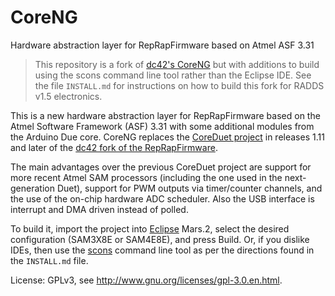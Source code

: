 # CoreNG

Hardware abstraction layer for RepRapFirmware based on Atmel ASF 3.31

> This repository is a fork of [dc42's CoreNG](https://github.com/dc42/CoreNG)
> but with additions to build using the scons command line tool rather than
> the Eclipse IDE.  See the file `INSTALL.md` for instructions on
> how to build this fork for RADDS v1.5 electronics.

This is a new hardware abstraction layer for RepRapFirmware based on
the Atmel Software Framework (ASF) 3.31 with some additional modules
from the Arduino Due core.  CoreNG replaces the [CoreDuet
project](https://github.com/dcnewman/CoreDuet) in releases 1.11 and later
of the [dc42 fork of the
RepRapFirmware](https://github.com/dc42/RepRapFirmware).

The main advantages over the previous CoreDuet project are support for more
recent Atmel SAM processors (including the one used in the next-generation
Duet), support for PWM outputs via timer/counter channels, and the use of
the on-chip hardware ADC scheduler.  Also the USB interface is interrupt
and DMA driven instead of polled.

To build it, import the project into [Eclipse](https://eclipse.org/)
Mars.2, select the desired configuration (SAM3X8E or SAM4E8E), and
press Build.  Or, if you dislike IDEs, then use the
[scons](http://scons.org/) command line tool as per the directions
found in the `INSTALL.md` file.

License: GPLv3, see http://www.gnu.org/licenses/gpl-3.0.en.html.
